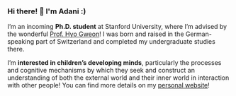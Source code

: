 ### Hi there! 👋 I'm Adani :)

I’m an incoming **Ph.D. student** at Stanford University, where I’m advised by the wonderful [Prof. Hyo Gweon](http://sll.stanford.edu/)! I was born and raised in the German-speaking part of Switzerland and completed my undergraduate studies there.

I’m **interested in children’s developing minds**, particularly the processes and cognitive mechanisms by which they seek and construct an understanding of both the external world and their inner world in interaction with other people! You can find more details on my [personal website](https://www.adaniabutto.com/)!
